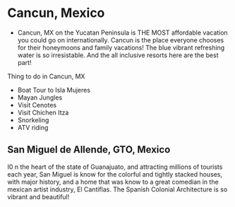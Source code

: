 
# Cancun, Mexico

- Cancun, MX on the Yucatan Peninsula is THE MOST affordable vacation you could go on internationally. Cancun is the place everyone chooses for their honeymoons and family vacations! The blue vibrant refreshing water is so irresistable. And the all inclusive resorts here are the best part!

 Thing to do in Cancun, MX
- Boat Tour to Isla Mujeres
- Mayan Jungles
- Visit Cenotes
- Visit Chichen Itza
- Snorkeling
- ATV riding

## San Miguel de Allende,  GTO,  Mexico

I0 n the heart of the state of Guanajuato, and attracting millions of tourists each year, San Miguel is know for the colorful and tightly stacked houses, with major history, and a home that was know to a great comedian in the mexican artist industry, El Cantiflas. The Spanish Colonial Architecture is so vibrant and beautiful! 
